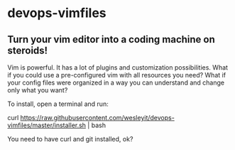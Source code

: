 devops-vimfiles
===============

Turn your vim editor into a coding machine on steroids!
-------------------------------------------------------

Vim is powerful. It has a lot of plugins and customization possibilities. What if you could use a pre-configured vim with all resources you need? What if your config files were organized in a way you can understand and change only what you want?

To install, open a terminal and run:

curl https://raw.githubusercontent.com/wesleyit/devops-vimfiles/master/installer.sh | bash

You need to have curl and git installed, ok?

